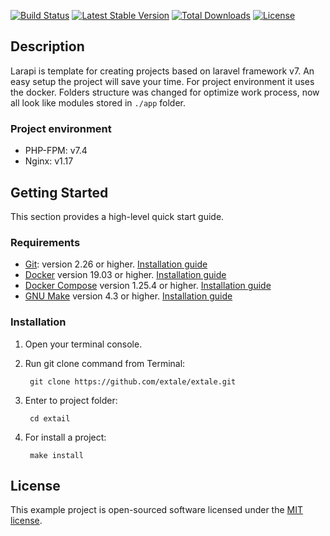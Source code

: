 [![Build Status](https://travis-ci.org/extale/extale.svg?branch=master)](https://travis-ci.org/github/extail/extail)
[![Latest Stable Version](https://poser.pugx.org/extale/extale/v)](https://packagist.org/packages/extale/extale)
[![Total Downloads](https://poser.pugx.org/extale/extale/downloads)](https://packagist.org/packages/extale/extale)
[![License](https://poser.pugx.org/extale/extale/license)](https://packagist.org/packages/extale/extale)

## Description

Larapi is template for creating projects based on laravel framework v7. 
An easy setup the project will save your time. For project environment it uses the docker.
Folders structure was changed for optimize work process, now all look like modules stored in `./app` folder.

### Project environment

- PHP-FPM: v7.4
- Nginx: v1.17

## Getting Started

This section provides a high-level quick start guide. 

### Requirements

- [Git](https://git-scm.com/): version 2.26 or higher.
    [Installation guide](https://git-scm.com/book/en/v2)
- [Docker](https://docs.docker.com/engine/) version 19.03 or higher.
    [Installation guide](https://docs.docker.com/engine/install/)
- [Docker Compose](https://docs.docker.com/compose/) version 1.25.4 or higher. 
    [Installation guide](https://docs.docker.com/compose/install/)
- [GNU Make](https://www.gnu.org/software/make/) version 4.3 or higher.
    [Installation guide](https://www.gnu.org/software/make/manual/html_node/Install-Command-Categories.html)

### Installation

1. Open your terminal console.
2. Run git clone command from Terminal:

        git clone https://github.com/extale/extale.git

3. Enter to project folder:

        cd extail
        
4. For install a project:

        make install

## License

This example project is open-sourced software licensed under the [MIT license](https://opensource.org/licenses/MIT).
